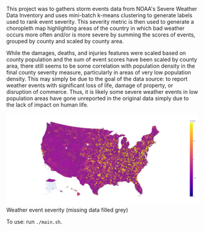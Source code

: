 This project was to gathers storm events data from NOAA's Severe Weather Data Inventory and uses mini-batch k-means clustering to generate labels used to rank event severity. This severity metric is then used to generate a choropleth map highlighting areas of the country in which bad weather occurs more often and/or is more severe by summing the scores of events, grouped by county and scaled by county area.

While the damages, deaths, and injuries features were scaled based on county population and the sum of event scores have been scaled by county area, there still seems to be some correlation with population density in the final county severity measure, particularly in areas of very low population density. This may simply be due to the goal of the data source: to report weather events with significant loss of life, damage of property, or disruption of commerce. Thus, it is likely some severe weather events in low population areas have gone unreported in the original data simply due to the lack of impact on human life.

![](https://github.com/VioletteVanadium/severe_weather_history_chloropleth/blob/master/map.png)
Weather event severity (missing data filled grey)

To use: run <code>./main.sh</code>.
